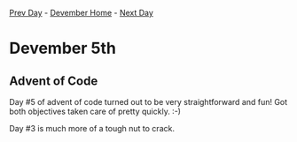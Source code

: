 [Prev Day](../4/README.md) - [Devember Home](../README.md) - [Next Day](../6/README.md)

# Devember 5th

## Advent of Code
Day #5 of advent of code turned out to be very straightforward and fun! Got both objectives taken care of pretty quickly. :-)

Day #3 is much more of a tough nut to crack.